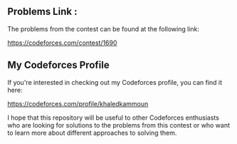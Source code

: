 ## Problems Link : 
The problems from the contest can be found at the following link:

https://codeforces.com/contest/1690
## My Codeforces Profile
If you're interested in checking out my Codeforces profile, you can find it here:

https://codeforces.com/profile/khaledkammoun

I hope that this repository will be useful to other Codeforces enthusiasts who are looking for solutions to the problems from this contest or who want to learn more about different approaches to solving them.
